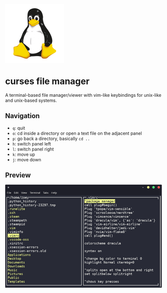 ![alt txt](https://github.com/zoeyalex/curses-file-manager/blob/master/img/tux.png)
# curses file manager
A terminal-based file manager/viewer with vim-like keybindings for unix-like and unix-based systems.

Navigation
-----
* `q`: quit
* `o`: cd inside a directory or open a text file on the adjacent panel
* `p`: go back a directory, basically `cd ..`
* `h`: switch panel left
* `l`: switch panel right
* `k`: move up
* `j`: move down

Preview
-----
![alt txt](https://github.com/zoeyalex/curses-file-manager/blob/master/img/Screenshot_2021-04-21_19-39-36.png)
